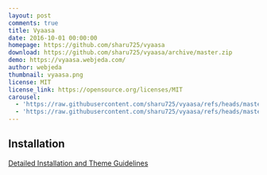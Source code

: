 ```yaml
---
layout: post
comments: true
title: Vyaasa
date: 2016-10-01 00:00:00
homepage: https://github.com/sharu725/vyaasa
download: https://github.com/sharu725/vyaasa/archive/master.zip
demo: https://vyaasa.webjeda.com/
author: webjeda
thumbnail: vyaasa.png
license: MIT
license_link: https://opensource.org/licenses/MIT
carousel:
  - 'https://raw.githubusercontent.com/sharu725/vyaasa/refs/heads/master/images/vyaasa-jekyll-theme-1.png'
  - 'https://raw.githubusercontent.com/sharu725/vyaasa/refs/heads/master/images/vyaasa-jekyll-theme-2.png'
---
```


## Installation

[Detailed Installation and Theme Guidelines](https://blog.webjeda.com/jekyll-themes/vyaasa/)
